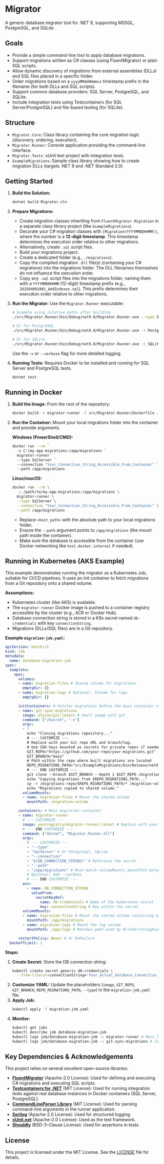 # Migrator

A generic database migrator tool for .NET 9, supporting MSSQL, PostgreSQL, and SQLite.

## Goals

*   Provide a simple command-line tool to apply database migrations.
*   Support migrations written as C# classes (using FluentMigrator) or plain SQL scripts.
*   Allow dynamic discovery of migrations from external assemblies (DLLs) and SQL files placed in a specific folder.
*   Order migrations based on a `yyyyMMddHHmmss` timestamp prefix in the filename (for both DLLs and SQL scripts).
*   Support common database providers: SQL Server, PostgreSQL, and SQLite.
*   Include integration tests using Testcontainers (for SQL Server/PostgreSQL) and file-based testing (for SQLite).

## Structure

*   `Migrator.Core`: Class library containing the core migration logic (discovery, ordering, execution).
*   `Migrator.Runner`: Console application providing the command-line interface.
*   `Migrator.Tests`: xUnit test project with integration tests.
*   `ExampleMigrations`: Sample class library showing how to create migration DLLs (targets .NET 9 and .NET Standard 2.0).

## Getting Started

1.  **Build the Solution:**
    ```bash
    dotnet build Migrator.sln
    ```
2.  **Prepare Migrations:**
    *   Create migration classes inheriting from `FluentMigrator.Migration` in a separate class library project (like `ExampleMigrations`).
    *   Decorate your C# migration classes with `[Migration(YYYYMMDDHHMM)]`, where the number is a **12-digit timestamp**. This timestamp determines the execution order relative to other migrations.
    *   Alternatively, create `.sql` script files.
    *   Build your migrations project.
    *   Create a dedicated folder (e.g., `./migrations`).
    *   Copy the compiled migration `.dll` file(s) (containing your C# migrations) into the migrations folder. The DLL filenames themselves do not influence the execution order.
    *   Copy any `.sql` script files into the migrations folder, naming them with a `YYYYMMDDHHMM` (12-digit) timestamp prefix (e.g., `202504091001_AddIndexes.sql`). This prefix determines their execution order relative to other migrations.
3.  **Run the Migrator:**
    Use the `Migrator.Runner` executable:
    ```bash
    # Example using relative paths after building
    ./src/Migrator.Runner/bin/Debug/net9.0/Migrator.Runner.exe --type SqlServer --connection "Your_Connection_String" --path "./migrations"

    # Or for PostgreSQL
    ./src/Migrator.Runner/bin/Debug/net9.0/Migrator.Runner.exe -t PostgreSql -c "Your_Pg_Connection_String" -p "./migrations"

    # Or for SQLite
    ./src/Migrator.Runner/bin/Debug/net9.0/Migrator.Runner.exe -t SQLite -c "Data Source=./myDatabase.db" -p "./migrations"
    ```
    Use the `-v` or `--verbose` flag for more detailed logging.

4.  **Running Tests:**
    Requires Docker to be installed and running for SQL Server and PostgreSQL tests.
    ```bash
    dotnet test
    ```

## Running in Docker

1.  **Build the Image:** From the root of the repository:
    ```bash
    docker build -t migrator-runner -f src/Migrator.Runner/Dockerfile .
    ```
2.  **Run the Container:** Mount your local migrations folder into the container and provide arguments.

    **Windows (PowerShell/CMD):**
    ```bash
    docker run --rm `
      -v C:\my-app-migrations:/app/migrations `
      migrator-runner `
      --type SqlServer `
      --connection "Your_Connection_String_Accessible_From_Container" `
      --path /app/migrations
    ```

    **Linux/macOS:**
    ```bash
    docker run --rm \
      -v /path/to/my-app-migrations:/app/migrations \
      migrator-runner \
      --type SqlServer \
      --connection "Your_Connection_String_Accessible_From_Container" \
      --path /app/migrations
    ```
    *   Replace `<host_path>` with the absolute path to your local migrations folder.
    *   Ensure the `--path` argument points to `/app/migrations` (the mount path inside the container).
    *   Make sure the database is accessible from the container (use Docker networking like `host.docker.internal` if needed).

## Running in Kubernetes (AKS Example)

This example demonstrates running the migrator as a Kubernetes Job, suitable for CI/CD pipelines. It uses an init container to fetch migrations from a Git repository onto a shared volume.

**Assumptions:**
*   Kubernetes cluster (like AKS) is available.
*   The `migrator-runner` Docker image is pushed to a container registry accessible by the cluster (e.g., ACR or Docker Hub).
*   Database connection string is stored in a K8s secret named `db-credentials` with key `connectionString`.
*   Migrations (DLLs/SQL files) are in a Git repository.

**Example `migration-job.yaml`:**

```yaml
apiVersion: batch/v1
kind: Job
metadata:
  name: database-migration-job
spec:
  template:
    spec:
      volumes:
      - name: migration-files # Shared volume for migrations
        emptyDir: {} 
      - name: migration-logs # Optional: Volume for logs
        emptyDir: {}

      initContainers: # Fetches migrations before the main container runs
      - name: git-sync-migrations
        image: alpine/git:latest # Small image with git
        command: ["/bin/sh", "-c"]
        args:
        - |
          echo "Cloning migrations repository..."
          # --- CUSTOMIZE --- 
          # Replace with your Git repo URL and branch/tag.
          # Use SSH keys mounted as secrets for private repos if needed.
          GIT_REPO="https://github.com/your-repo/your-migrations.git"
          GIT_BRANCH="main"
          # Path within the repo where built migrations are located
          REPO_MIGRATIONS_PATH="src/ExampleMigrations/bin/Release/net9.0"
          # --- END CUSTOMIZE ---
          git clone --branch $GIT_BRANCH --depth 1 $GIT_REPO /migrations-repo
          echo "Copying migrations from $REPO_MIGRATIONS_PATH..."
          cp -r /migrations-repo/$REPO_MIGRATIONS_PATH/* /migration-volume/
          echo "Migrations copied to shared volume."
        volumeMounts:
        - name: migration-files # Mount the shared volume
          mountPath: /migration-volume 

      containers: # Main migration container
      - name: migrator-runner
        # --- CUSTOMIZE --- 
        image: yourregistry/migrator-runner:latest # Replace with your container image
        # --- END CUSTOMIZE ---
        command: ["dotnet", "Migrator.Runner.dll"]
        args:
          # --- CUSTOMIZE --- 
          - "--type"
          - "SqlServer" # Or PostgreSql, SQLite
          - "--connection"
          - "$(DB_CONNECTION_STRING)" # Reference the secret
          - "--path"
          - "/app/migrations" # Must match volumeMounts.mountPath below
          # Optional: Add --verbose
          # --- END CUSTOMIZE ---
        env:
          - name: DB_CONNECTION_STRING
            valueFrom:
              secretKeyRef:
                name: db-credentials # Name of the Kubernetes secret
                key: connectionString # Key within the secret
        volumeMounts:
        - name: migration-files # Mount the shared volume containing migrations
          mountPath: /app/migrations 
        - name: migration-logs # Mount the log volume
          mountPath: /app/logs # Matches path used by WriteErrorLogAsync

      restartPolicy: Never # Or OnFailure
  backoffLimit: 1
```

**Steps:**

1.  **Create Secret:** Store the DB connection string:
    ```bash
    kubectl create secret generic db-credentials \
      --from-literal=connectionString='Your_Actual_Database_Connection_String'
    ```
2.  **Customize YAML:** Update the placeholders (`image`, `GIT_REPO`, `GIT_BRANCH`, `REPO_MIGRATIONS_PATH`, `--type`) in the `migration-job.yaml` file.
3.  **Apply Job:**
    ```bash
    kubectl apply -f migration-job.yaml
    ```
4.  **Monitor:**
    ```bash
    kubectl get jobs
    kubectl describe job database-migration-job
    kubectl logs job/database-migration-job -c migrator-runner # Main logs
    kubectl logs job/database-migration-job -c git-sync-migrations # Init logs
    ```

## Key Dependencies & Acknowledgements

This project relies on several excellent open-source libraries:

*   **[FluentMigrator](https://fluentmigrator.github.io/)** (Apache-2.0 License): Used for defining and executing C# migrations and executing SQL scripts.
*   **[Testcontainers for .NET](https://testcontainers.com/guides/getting-started-with-testcontainers-for-dotnet/)** (MIT License): Used for running integration tests against real database instances in Docker containers (SQL Server, PostgreSQL).
*   **[CommandLineParser Library](https://github.com/commandlineparser/commandline)** (MIT License): Used for parsing command-line arguments in the runner application.
*   **[Serilog](https://serilog.net/)** (Apache-2.0 License): Used for structured logging.
*   **[xUnit.net](https://xunit.net/)** (Apache-2.0 License): Used as the test framework.
*   **[Shouldly](https://shouldly.readthedocs.io/)** (BSD-3-Clause License): Used for assertions in tests.

## License

This project is licensed under the MIT License. See the [LICENSE](LICENSE) file for details. 